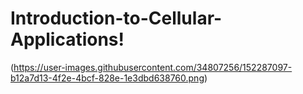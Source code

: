 # Introduction-to-Cellular-Applications!
(https://user-images.githubusercontent.com/34807256/152287097-b12a7d13-4f2e-4bcf-828e-1e3dbd638760.png)
